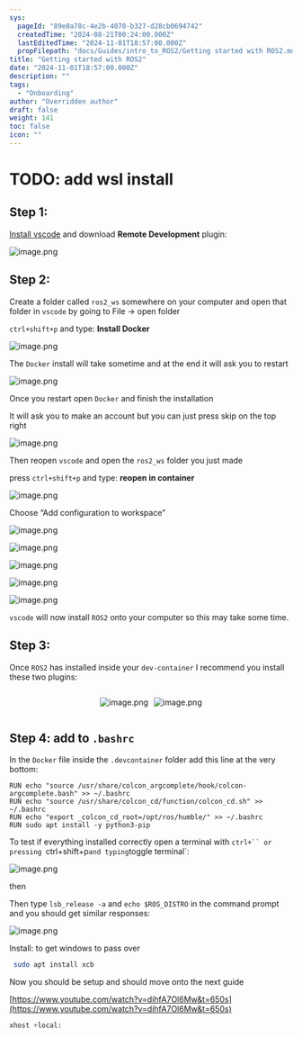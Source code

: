 ```yaml
---
sys:
  pageId: "89e0a78c-4e2b-4070-b327-d28cb0694742"
  createdTime: "2024-08-21T00:24:00.000Z"
  lastEditedTime: "2024-11-01T18:57:00.000Z"
  propFilepath: "docs/Guides/intro_to_ROS2/Getting started with ROS2.md"
title: "Getting started with ROS2"
date: "2024-11-01T18:57:00.000Z"
description: ""
tags:
  - "Onboarding"
author: "Overridden author"
draft: false
weight: 141
toc: false
icon: ""
---
```


# TODO: add wsl install

## Step 1:

[Install vscode](https://code.visualstudio.com/download) and download **Remote Development** plugin:

![image.png](https://prod-files-secure.s3.us-west-2.amazonaws.com/d518164a-d88e-44d1-a4ee-3adb3bd8bce0/efb52993-1881-4a40-b95e-6f020334f022/image.png?X-Amz-Algorithm=AWS4-HMAC-SHA256&X-Amz-Content-Sha256=UNSIGNED-PAYLOAD&X-Amz-Credential=ASIAZI2LB4665LYWJGEE%2F20250414%2Fus-west-2%2Fs3%2Faws4_request&X-Amz-Date=20250414T050942Z&X-Amz-Expires=3600&X-Amz-Security-Token=IQoJb3JpZ2luX2VjEIX%2F%2F%2F%2F%2F%2F%2F%2F%2F%2FwEaCXVzLXdlc3QtMiJGMEQCIGexmO2Vp45FHrjKJ0EX1kf6gNccxTdyaAPpgh238pUnAiBvgC8TzKFIWO0Ny6VdKKrG1FeZHDkHXS3r9WK9Ld7jfSqIBAj%2B%2F%2F%2F%2F%2F%2F%2F%2F%2F%2F8BEAAaDDYzNzQyMzE4MzgwNSIMUBQ14r459imLgMHmKtwDuZ4W23F%2BJz5%2FDAUyMXXHCMOqSBVkVRHpETs6nXH%2FMP1H6uPWiUNP%2FRpZdV81Rx%2B59MrvxxfzSe2c8lGXqWlBmH8lbmScYDozQ0JbLpThOGI%2Ff4Fl2xpYswf9xwQyyptFjhj4apbJrM4oFUJMntWSXsvTrWcur2NZ7sRFEXGODLh%2BJfgzlmMGIgWsHpAgzzpF3V%2FIwU9%2Bf5WZSa3ZBSIvQXjVaneaPfzGWEz%2Fj8RvveoQLf8poCZF9aVhRkZsQ7OeNdRAEFZeCcdRXHVLpGEGGTpnbq6q0OocZQB%2F%2B45XevKaxt0EOQhaGVkLzxFf4%2BA6ntDmqE9DgVrGTBbDOaLe2Yc2lqHtfy4BznCO6WPyVwibkEnLoXEhe0ddtZyMOPQv8ItmA%2BFrZLRoLrRfuCQ5fsHnn69NYRD6QPZck0GxgZ4PpLdQ64PiOFYBW0G%2F%2BDIZX62CO38ZvoHoVsGuEFjTxmem6EUNppPykgU24EozGMIu59epRg20sGv2NoqEFN0NsJJULxWFEFkfFiVJ4vDsWzGfGTN5lCyHOkflUdB8Jyni8zDDMNZoceX6%2BudHFL2s9VkXzX9i%2B2n9oWCxqRZeL55jSbXpAbLLLcDZlwrisr%2BgWcjPjeoeBc26dUQwg7DyvwY6pgGLTBJCixx82%2ByddWl2KLgmH7XhcxXwXoc3IFB0IMIyb4vvLBmj3hQh9XA%2BzaO5CTIg9YNA9w3n9SFydEWYJztGYJQLDQsY4ncwpffi0%2BNfUy0rhKSUx9idr3iV0IPkV5jg3VA8T8yevPDHnRwU6SB3fe901RrRQhESkfokJcD5OzzAj4RLYwC7cw0uwI71EY9FLOsigLMiIXnztB5zFNn6rR4fjtFd&X-Amz-Signature=d6ff3d0df6e5ba3d63c848b12ae25ccb2374cea35f7232be67878376c5aa22a2&X-Amz-SignedHeaders=host&x-id=GetObject)

## Step 2:

Create a folder called `ros2_ws` somewhere on your computer and open that folder in `vscode` by going to File → open folder 

`ctrl+shift+p` and type: **Install Docker**

![image.png](https://prod-files-secure.s3.us-west-2.amazonaws.com/d518164a-d88e-44d1-a4ee-3adb3bd8bce0/2269dc0e-1cd5-47ff-bceb-c04ad9b2eab0/image.png?X-Amz-Algorithm=AWS4-HMAC-SHA256&X-Amz-Content-Sha256=UNSIGNED-PAYLOAD&X-Amz-Credential=ASIAZI2LB4665LYWJGEE%2F20250414%2Fus-west-2%2Fs3%2Faws4_request&X-Amz-Date=20250414T050942Z&X-Amz-Expires=3600&X-Amz-Security-Token=IQoJb3JpZ2luX2VjEIX%2F%2F%2F%2F%2F%2F%2F%2F%2F%2FwEaCXVzLXdlc3QtMiJGMEQCIGexmO2Vp45FHrjKJ0EX1kf6gNccxTdyaAPpgh238pUnAiBvgC8TzKFIWO0Ny6VdKKrG1FeZHDkHXS3r9WK9Ld7jfSqIBAj%2B%2F%2F%2F%2F%2F%2F%2F%2F%2F%2F8BEAAaDDYzNzQyMzE4MzgwNSIMUBQ14r459imLgMHmKtwDuZ4W23F%2BJz5%2FDAUyMXXHCMOqSBVkVRHpETs6nXH%2FMP1H6uPWiUNP%2FRpZdV81Rx%2B59MrvxxfzSe2c8lGXqWlBmH8lbmScYDozQ0JbLpThOGI%2Ff4Fl2xpYswf9xwQyyptFjhj4apbJrM4oFUJMntWSXsvTrWcur2NZ7sRFEXGODLh%2BJfgzlmMGIgWsHpAgzzpF3V%2FIwU9%2Bf5WZSa3ZBSIvQXjVaneaPfzGWEz%2Fj8RvveoQLf8poCZF9aVhRkZsQ7OeNdRAEFZeCcdRXHVLpGEGGTpnbq6q0OocZQB%2F%2B45XevKaxt0EOQhaGVkLzxFf4%2BA6ntDmqE9DgVrGTBbDOaLe2Yc2lqHtfy4BznCO6WPyVwibkEnLoXEhe0ddtZyMOPQv8ItmA%2BFrZLRoLrRfuCQ5fsHnn69NYRD6QPZck0GxgZ4PpLdQ64PiOFYBW0G%2F%2BDIZX62CO38ZvoHoVsGuEFjTxmem6EUNppPykgU24EozGMIu59epRg20sGv2NoqEFN0NsJJULxWFEFkfFiVJ4vDsWzGfGTN5lCyHOkflUdB8Jyni8zDDMNZoceX6%2BudHFL2s9VkXzX9i%2B2n9oWCxqRZeL55jSbXpAbLLLcDZlwrisr%2BgWcjPjeoeBc26dUQwg7DyvwY6pgGLTBJCixx82%2ByddWl2KLgmH7XhcxXwXoc3IFB0IMIyb4vvLBmj3hQh9XA%2BzaO5CTIg9YNA9w3n9SFydEWYJztGYJQLDQsY4ncwpffi0%2BNfUy0rhKSUx9idr3iV0IPkV5jg3VA8T8yevPDHnRwU6SB3fe901RrRQhESkfokJcD5OzzAj4RLYwC7cw0uwI71EY9FLOsigLMiIXnztB5zFNn6rR4fjtFd&X-Amz-Signature=e5cf47a7802370017c09a612543662b6ba6bb2d2ebd57f5de2b0ccc82104cad6&X-Amz-SignedHeaders=host&x-id=GetObject)

The `Docker` install will take sometime and at the end it will ask you to restart

![image.png](https://prod-files-secure.s3.us-west-2.amazonaws.com/d518164a-d88e-44d1-a4ee-3adb3bd8bce0/ed233f78-be33-4b1f-b89c-9c346c0e961e/image.png?X-Amz-Algorithm=AWS4-HMAC-SHA256&X-Amz-Content-Sha256=UNSIGNED-PAYLOAD&X-Amz-Credential=ASIAZI2LB4665LYWJGEE%2F20250414%2Fus-west-2%2Fs3%2Faws4_request&X-Amz-Date=20250414T050942Z&X-Amz-Expires=3600&X-Amz-Security-Token=IQoJb3JpZ2luX2VjEIX%2F%2F%2F%2F%2F%2F%2F%2F%2F%2FwEaCXVzLXdlc3QtMiJGMEQCIGexmO2Vp45FHrjKJ0EX1kf6gNccxTdyaAPpgh238pUnAiBvgC8TzKFIWO0Ny6VdKKrG1FeZHDkHXS3r9WK9Ld7jfSqIBAj%2B%2F%2F%2F%2F%2F%2F%2F%2F%2F%2F8BEAAaDDYzNzQyMzE4MzgwNSIMUBQ14r459imLgMHmKtwDuZ4W23F%2BJz5%2FDAUyMXXHCMOqSBVkVRHpETs6nXH%2FMP1H6uPWiUNP%2FRpZdV81Rx%2B59MrvxxfzSe2c8lGXqWlBmH8lbmScYDozQ0JbLpThOGI%2Ff4Fl2xpYswf9xwQyyptFjhj4apbJrM4oFUJMntWSXsvTrWcur2NZ7sRFEXGODLh%2BJfgzlmMGIgWsHpAgzzpF3V%2FIwU9%2Bf5WZSa3ZBSIvQXjVaneaPfzGWEz%2Fj8RvveoQLf8poCZF9aVhRkZsQ7OeNdRAEFZeCcdRXHVLpGEGGTpnbq6q0OocZQB%2F%2B45XevKaxt0EOQhaGVkLzxFf4%2BA6ntDmqE9DgVrGTBbDOaLe2Yc2lqHtfy4BznCO6WPyVwibkEnLoXEhe0ddtZyMOPQv8ItmA%2BFrZLRoLrRfuCQ5fsHnn69NYRD6QPZck0GxgZ4PpLdQ64PiOFYBW0G%2F%2BDIZX62CO38ZvoHoVsGuEFjTxmem6EUNppPykgU24EozGMIu59epRg20sGv2NoqEFN0NsJJULxWFEFkfFiVJ4vDsWzGfGTN5lCyHOkflUdB8Jyni8zDDMNZoceX6%2BudHFL2s9VkXzX9i%2B2n9oWCxqRZeL55jSbXpAbLLLcDZlwrisr%2BgWcjPjeoeBc26dUQwg7DyvwY6pgGLTBJCixx82%2ByddWl2KLgmH7XhcxXwXoc3IFB0IMIyb4vvLBmj3hQh9XA%2BzaO5CTIg9YNA9w3n9SFydEWYJztGYJQLDQsY4ncwpffi0%2BNfUy0rhKSUx9idr3iV0IPkV5jg3VA8T8yevPDHnRwU6SB3fe901RrRQhESkfokJcD5OzzAj4RLYwC7cw0uwI71EY9FLOsigLMiIXnztB5zFNn6rR4fjtFd&X-Amz-Signature=c4051469a51b8e534ccd777472766abe615f2e15ad2e7b942e80c9e6faf4d1a8&X-Amz-SignedHeaders=host&x-id=GetObject)

Once you restart open `Docker` and finish the installation

It will ask you to make an account but you can just press skip on the top right

![image.png](https://prod-files-secure.s3.us-west-2.amazonaws.com/d518164a-d88e-44d1-a4ee-3adb3bd8bce0/21010ad9-1659-4fd9-9f59-9932a09b2a3d/image.png?X-Amz-Algorithm=AWS4-HMAC-SHA256&X-Amz-Content-Sha256=UNSIGNED-PAYLOAD&X-Amz-Credential=ASIAZI2LB4665LYWJGEE%2F20250414%2Fus-west-2%2Fs3%2Faws4_request&X-Amz-Date=20250414T050942Z&X-Amz-Expires=3600&X-Amz-Security-Token=IQoJb3JpZ2luX2VjEIX%2F%2F%2F%2F%2F%2F%2F%2F%2F%2FwEaCXVzLXdlc3QtMiJGMEQCIGexmO2Vp45FHrjKJ0EX1kf6gNccxTdyaAPpgh238pUnAiBvgC8TzKFIWO0Ny6VdKKrG1FeZHDkHXS3r9WK9Ld7jfSqIBAj%2B%2F%2F%2F%2F%2F%2F%2F%2F%2F%2F8BEAAaDDYzNzQyMzE4MzgwNSIMUBQ14r459imLgMHmKtwDuZ4W23F%2BJz5%2FDAUyMXXHCMOqSBVkVRHpETs6nXH%2FMP1H6uPWiUNP%2FRpZdV81Rx%2B59MrvxxfzSe2c8lGXqWlBmH8lbmScYDozQ0JbLpThOGI%2Ff4Fl2xpYswf9xwQyyptFjhj4apbJrM4oFUJMntWSXsvTrWcur2NZ7sRFEXGODLh%2BJfgzlmMGIgWsHpAgzzpF3V%2FIwU9%2Bf5WZSa3ZBSIvQXjVaneaPfzGWEz%2Fj8RvveoQLf8poCZF9aVhRkZsQ7OeNdRAEFZeCcdRXHVLpGEGGTpnbq6q0OocZQB%2F%2B45XevKaxt0EOQhaGVkLzxFf4%2BA6ntDmqE9DgVrGTBbDOaLe2Yc2lqHtfy4BznCO6WPyVwibkEnLoXEhe0ddtZyMOPQv8ItmA%2BFrZLRoLrRfuCQ5fsHnn69NYRD6QPZck0GxgZ4PpLdQ64PiOFYBW0G%2F%2BDIZX62CO38ZvoHoVsGuEFjTxmem6EUNppPykgU24EozGMIu59epRg20sGv2NoqEFN0NsJJULxWFEFkfFiVJ4vDsWzGfGTN5lCyHOkflUdB8Jyni8zDDMNZoceX6%2BudHFL2s9VkXzX9i%2B2n9oWCxqRZeL55jSbXpAbLLLcDZlwrisr%2BgWcjPjeoeBc26dUQwg7DyvwY6pgGLTBJCixx82%2ByddWl2KLgmH7XhcxXwXoc3IFB0IMIyb4vvLBmj3hQh9XA%2BzaO5CTIg9YNA9w3n9SFydEWYJztGYJQLDQsY4ncwpffi0%2BNfUy0rhKSUx9idr3iV0IPkV5jg3VA8T8yevPDHnRwU6SB3fe901RrRQhESkfokJcD5OzzAj4RLYwC7cw0uwI71EY9FLOsigLMiIXnztB5zFNn6rR4fjtFd&X-Amz-Signature=69c519d7faf6e79ebb63f0630a1e39d5a2699528cf4b4a6266a43d30db1a0a9d&X-Amz-SignedHeaders=host&x-id=GetObject)

Then reopen `vscode` and open the `ros2_ws` folder you just made

press `ctrl+shift+p` and type: **reopen in container**

![image.png](https://prod-files-secure.s3.us-west-2.amazonaws.com/d518164a-d88e-44d1-a4ee-3adb3bd8bce0/4e93b8c2-41ad-488c-8095-c74205196118/image.png?X-Amz-Algorithm=AWS4-HMAC-SHA256&X-Amz-Content-Sha256=UNSIGNED-PAYLOAD&X-Amz-Credential=ASIAZI2LB4665LYWJGEE%2F20250414%2Fus-west-2%2Fs3%2Faws4_request&X-Amz-Date=20250414T050942Z&X-Amz-Expires=3600&X-Amz-Security-Token=IQoJb3JpZ2luX2VjEIX%2F%2F%2F%2F%2F%2F%2F%2F%2F%2FwEaCXVzLXdlc3QtMiJGMEQCIGexmO2Vp45FHrjKJ0EX1kf6gNccxTdyaAPpgh238pUnAiBvgC8TzKFIWO0Ny6VdKKrG1FeZHDkHXS3r9WK9Ld7jfSqIBAj%2B%2F%2F%2F%2F%2F%2F%2F%2F%2F%2F8BEAAaDDYzNzQyMzE4MzgwNSIMUBQ14r459imLgMHmKtwDuZ4W23F%2BJz5%2FDAUyMXXHCMOqSBVkVRHpETs6nXH%2FMP1H6uPWiUNP%2FRpZdV81Rx%2B59MrvxxfzSe2c8lGXqWlBmH8lbmScYDozQ0JbLpThOGI%2Ff4Fl2xpYswf9xwQyyptFjhj4apbJrM4oFUJMntWSXsvTrWcur2NZ7sRFEXGODLh%2BJfgzlmMGIgWsHpAgzzpF3V%2FIwU9%2Bf5WZSa3ZBSIvQXjVaneaPfzGWEz%2Fj8RvveoQLf8poCZF9aVhRkZsQ7OeNdRAEFZeCcdRXHVLpGEGGTpnbq6q0OocZQB%2F%2B45XevKaxt0EOQhaGVkLzxFf4%2BA6ntDmqE9DgVrGTBbDOaLe2Yc2lqHtfy4BznCO6WPyVwibkEnLoXEhe0ddtZyMOPQv8ItmA%2BFrZLRoLrRfuCQ5fsHnn69NYRD6QPZck0GxgZ4PpLdQ64PiOFYBW0G%2F%2BDIZX62CO38ZvoHoVsGuEFjTxmem6EUNppPykgU24EozGMIu59epRg20sGv2NoqEFN0NsJJULxWFEFkfFiVJ4vDsWzGfGTN5lCyHOkflUdB8Jyni8zDDMNZoceX6%2BudHFL2s9VkXzX9i%2B2n9oWCxqRZeL55jSbXpAbLLLcDZlwrisr%2BgWcjPjeoeBc26dUQwg7DyvwY6pgGLTBJCixx82%2ByddWl2KLgmH7XhcxXwXoc3IFB0IMIyb4vvLBmj3hQh9XA%2BzaO5CTIg9YNA9w3n9SFydEWYJztGYJQLDQsY4ncwpffi0%2BNfUy0rhKSUx9idr3iV0IPkV5jg3VA8T8yevPDHnRwU6SB3fe901RrRQhESkfokJcD5OzzAj4RLYwC7cw0uwI71EY9FLOsigLMiIXnztB5zFNn6rR4fjtFd&X-Amz-Signature=ff02c5bf300984a3c83552b34ed1065af589ee903539e60941cbddfe1a5d8c65&X-Amz-SignedHeaders=host&x-id=GetObject)

Choose “Add configuration to workspace”

![image.png](https://prod-files-secure.s3.us-west-2.amazonaws.com/d518164a-d88e-44d1-a4ee-3adb3bd8bce0/9560b282-5060-4989-ba37-97e7b2c22476/image.png?X-Amz-Algorithm=AWS4-HMAC-SHA256&X-Amz-Content-Sha256=UNSIGNED-PAYLOAD&X-Amz-Credential=ASIAZI2LB4665LYWJGEE%2F20250414%2Fus-west-2%2Fs3%2Faws4_request&X-Amz-Date=20250414T050942Z&X-Amz-Expires=3600&X-Amz-Security-Token=IQoJb3JpZ2luX2VjEIX%2F%2F%2F%2F%2F%2F%2F%2F%2F%2FwEaCXVzLXdlc3QtMiJGMEQCIGexmO2Vp45FHrjKJ0EX1kf6gNccxTdyaAPpgh238pUnAiBvgC8TzKFIWO0Ny6VdKKrG1FeZHDkHXS3r9WK9Ld7jfSqIBAj%2B%2F%2F%2F%2F%2F%2F%2F%2F%2F%2F8BEAAaDDYzNzQyMzE4MzgwNSIMUBQ14r459imLgMHmKtwDuZ4W23F%2BJz5%2FDAUyMXXHCMOqSBVkVRHpETs6nXH%2FMP1H6uPWiUNP%2FRpZdV81Rx%2B59MrvxxfzSe2c8lGXqWlBmH8lbmScYDozQ0JbLpThOGI%2Ff4Fl2xpYswf9xwQyyptFjhj4apbJrM4oFUJMntWSXsvTrWcur2NZ7sRFEXGODLh%2BJfgzlmMGIgWsHpAgzzpF3V%2FIwU9%2Bf5WZSa3ZBSIvQXjVaneaPfzGWEz%2Fj8RvveoQLf8poCZF9aVhRkZsQ7OeNdRAEFZeCcdRXHVLpGEGGTpnbq6q0OocZQB%2F%2B45XevKaxt0EOQhaGVkLzxFf4%2BA6ntDmqE9DgVrGTBbDOaLe2Yc2lqHtfy4BznCO6WPyVwibkEnLoXEhe0ddtZyMOPQv8ItmA%2BFrZLRoLrRfuCQ5fsHnn69NYRD6QPZck0GxgZ4PpLdQ64PiOFYBW0G%2F%2BDIZX62CO38ZvoHoVsGuEFjTxmem6EUNppPykgU24EozGMIu59epRg20sGv2NoqEFN0NsJJULxWFEFkfFiVJ4vDsWzGfGTN5lCyHOkflUdB8Jyni8zDDMNZoceX6%2BudHFL2s9VkXzX9i%2B2n9oWCxqRZeL55jSbXpAbLLLcDZlwrisr%2BgWcjPjeoeBc26dUQwg7DyvwY6pgGLTBJCixx82%2ByddWl2KLgmH7XhcxXwXoc3IFB0IMIyb4vvLBmj3hQh9XA%2BzaO5CTIg9YNA9w3n9SFydEWYJztGYJQLDQsY4ncwpffi0%2BNfUy0rhKSUx9idr3iV0IPkV5jg3VA8T8yevPDHnRwU6SB3fe901RrRQhESkfokJcD5OzzAj4RLYwC7cw0uwI71EY9FLOsigLMiIXnztB5zFNn6rR4fjtFd&X-Amz-Signature=1335ae28c7f080e120e209f72a326bf3e2f9002eacc7b3ee5be62b1daf94def6&X-Amz-SignedHeaders=host&x-id=GetObject)

![image.png](https://prod-files-secure.s3.us-west-2.amazonaws.com/d518164a-d88e-44d1-a4ee-3adb3bd8bce0/2ee63f81-886b-48e8-a553-dc6e5eac99e4/image.png?X-Amz-Algorithm=AWS4-HMAC-SHA256&X-Amz-Content-Sha256=UNSIGNED-PAYLOAD&X-Amz-Credential=ASIAZI2LB4665LYWJGEE%2F20250414%2Fus-west-2%2Fs3%2Faws4_request&X-Amz-Date=20250414T050942Z&X-Amz-Expires=3600&X-Amz-Security-Token=IQoJb3JpZ2luX2VjEIX%2F%2F%2F%2F%2F%2F%2F%2F%2F%2FwEaCXVzLXdlc3QtMiJGMEQCIGexmO2Vp45FHrjKJ0EX1kf6gNccxTdyaAPpgh238pUnAiBvgC8TzKFIWO0Ny6VdKKrG1FeZHDkHXS3r9WK9Ld7jfSqIBAj%2B%2F%2F%2F%2F%2F%2F%2F%2F%2F%2F8BEAAaDDYzNzQyMzE4MzgwNSIMUBQ14r459imLgMHmKtwDuZ4W23F%2BJz5%2FDAUyMXXHCMOqSBVkVRHpETs6nXH%2FMP1H6uPWiUNP%2FRpZdV81Rx%2B59MrvxxfzSe2c8lGXqWlBmH8lbmScYDozQ0JbLpThOGI%2Ff4Fl2xpYswf9xwQyyptFjhj4apbJrM4oFUJMntWSXsvTrWcur2NZ7sRFEXGODLh%2BJfgzlmMGIgWsHpAgzzpF3V%2FIwU9%2Bf5WZSa3ZBSIvQXjVaneaPfzGWEz%2Fj8RvveoQLf8poCZF9aVhRkZsQ7OeNdRAEFZeCcdRXHVLpGEGGTpnbq6q0OocZQB%2F%2B45XevKaxt0EOQhaGVkLzxFf4%2BA6ntDmqE9DgVrGTBbDOaLe2Yc2lqHtfy4BznCO6WPyVwibkEnLoXEhe0ddtZyMOPQv8ItmA%2BFrZLRoLrRfuCQ5fsHnn69NYRD6QPZck0GxgZ4PpLdQ64PiOFYBW0G%2F%2BDIZX62CO38ZvoHoVsGuEFjTxmem6EUNppPykgU24EozGMIu59epRg20sGv2NoqEFN0NsJJULxWFEFkfFiVJ4vDsWzGfGTN5lCyHOkflUdB8Jyni8zDDMNZoceX6%2BudHFL2s9VkXzX9i%2B2n9oWCxqRZeL55jSbXpAbLLLcDZlwrisr%2BgWcjPjeoeBc26dUQwg7DyvwY6pgGLTBJCixx82%2ByddWl2KLgmH7XhcxXwXoc3IFB0IMIyb4vvLBmj3hQh9XA%2BzaO5CTIg9YNA9w3n9SFydEWYJztGYJQLDQsY4ncwpffi0%2BNfUy0rhKSUx9idr3iV0IPkV5jg3VA8T8yevPDHnRwU6SB3fe901RrRQhESkfokJcD5OzzAj4RLYwC7cw0uwI71EY9FLOsigLMiIXnztB5zFNn6rR4fjtFd&X-Amz-Signature=a1bb6e278c67a7fba486a3b261df2468b84ade086d19a3a37982f0a8cc787dff&X-Amz-SignedHeaders=host&x-id=GetObject)

![image.png](https://prod-files-secure.s3.us-west-2.amazonaws.com/d518164a-d88e-44d1-a4ee-3adb3bd8bce0/ae1580b2-b048-407e-aed9-b584224a7a04/image.png?X-Amz-Algorithm=AWS4-HMAC-SHA256&X-Amz-Content-Sha256=UNSIGNED-PAYLOAD&X-Amz-Credential=ASIAZI2LB4665LYWJGEE%2F20250414%2Fus-west-2%2Fs3%2Faws4_request&X-Amz-Date=20250414T050942Z&X-Amz-Expires=3600&X-Amz-Security-Token=IQoJb3JpZ2luX2VjEIX%2F%2F%2F%2F%2F%2F%2F%2F%2F%2FwEaCXVzLXdlc3QtMiJGMEQCIGexmO2Vp45FHrjKJ0EX1kf6gNccxTdyaAPpgh238pUnAiBvgC8TzKFIWO0Ny6VdKKrG1FeZHDkHXS3r9WK9Ld7jfSqIBAj%2B%2F%2F%2F%2F%2F%2F%2F%2F%2F%2F8BEAAaDDYzNzQyMzE4MzgwNSIMUBQ14r459imLgMHmKtwDuZ4W23F%2BJz5%2FDAUyMXXHCMOqSBVkVRHpETs6nXH%2FMP1H6uPWiUNP%2FRpZdV81Rx%2B59MrvxxfzSe2c8lGXqWlBmH8lbmScYDozQ0JbLpThOGI%2Ff4Fl2xpYswf9xwQyyptFjhj4apbJrM4oFUJMntWSXsvTrWcur2NZ7sRFEXGODLh%2BJfgzlmMGIgWsHpAgzzpF3V%2FIwU9%2Bf5WZSa3ZBSIvQXjVaneaPfzGWEz%2Fj8RvveoQLf8poCZF9aVhRkZsQ7OeNdRAEFZeCcdRXHVLpGEGGTpnbq6q0OocZQB%2F%2B45XevKaxt0EOQhaGVkLzxFf4%2BA6ntDmqE9DgVrGTBbDOaLe2Yc2lqHtfy4BznCO6WPyVwibkEnLoXEhe0ddtZyMOPQv8ItmA%2BFrZLRoLrRfuCQ5fsHnn69NYRD6QPZck0GxgZ4PpLdQ64PiOFYBW0G%2F%2BDIZX62CO38ZvoHoVsGuEFjTxmem6EUNppPykgU24EozGMIu59epRg20sGv2NoqEFN0NsJJULxWFEFkfFiVJ4vDsWzGfGTN5lCyHOkflUdB8Jyni8zDDMNZoceX6%2BudHFL2s9VkXzX9i%2B2n9oWCxqRZeL55jSbXpAbLLLcDZlwrisr%2BgWcjPjeoeBc26dUQwg7DyvwY6pgGLTBJCixx82%2ByddWl2KLgmH7XhcxXwXoc3IFB0IMIyb4vvLBmj3hQh9XA%2BzaO5CTIg9YNA9w3n9SFydEWYJztGYJQLDQsY4ncwpffi0%2BNfUy0rhKSUx9idr3iV0IPkV5jg3VA8T8yevPDHnRwU6SB3fe901RrRQhESkfokJcD5OzzAj4RLYwC7cw0uwI71EY9FLOsigLMiIXnztB5zFNn6rR4fjtFd&X-Amz-Signature=120c50af51c4714facb31348f231469c51177ac11ba3b0f47f65ab74a8025439&X-Amz-SignedHeaders=host&x-id=GetObject)

![image.png](https://prod-files-secure.s3.us-west-2.amazonaws.com/d518164a-d88e-44d1-a4ee-3adb3bd8bce0/53255b28-f75e-430f-b9e3-c0ac8577e42b/image.png?X-Amz-Algorithm=AWS4-HMAC-SHA256&X-Amz-Content-Sha256=UNSIGNED-PAYLOAD&X-Amz-Credential=ASIAZI2LB4665LYWJGEE%2F20250414%2Fus-west-2%2Fs3%2Faws4_request&X-Amz-Date=20250414T050942Z&X-Amz-Expires=3600&X-Amz-Security-Token=IQoJb3JpZ2luX2VjEIX%2F%2F%2F%2F%2F%2F%2F%2F%2F%2FwEaCXVzLXdlc3QtMiJGMEQCIGexmO2Vp45FHrjKJ0EX1kf6gNccxTdyaAPpgh238pUnAiBvgC8TzKFIWO0Ny6VdKKrG1FeZHDkHXS3r9WK9Ld7jfSqIBAj%2B%2F%2F%2F%2F%2F%2F%2F%2F%2F%2F8BEAAaDDYzNzQyMzE4MzgwNSIMUBQ14r459imLgMHmKtwDuZ4W23F%2BJz5%2FDAUyMXXHCMOqSBVkVRHpETs6nXH%2FMP1H6uPWiUNP%2FRpZdV81Rx%2B59MrvxxfzSe2c8lGXqWlBmH8lbmScYDozQ0JbLpThOGI%2Ff4Fl2xpYswf9xwQyyptFjhj4apbJrM4oFUJMntWSXsvTrWcur2NZ7sRFEXGODLh%2BJfgzlmMGIgWsHpAgzzpF3V%2FIwU9%2Bf5WZSa3ZBSIvQXjVaneaPfzGWEz%2Fj8RvveoQLf8poCZF9aVhRkZsQ7OeNdRAEFZeCcdRXHVLpGEGGTpnbq6q0OocZQB%2F%2B45XevKaxt0EOQhaGVkLzxFf4%2BA6ntDmqE9DgVrGTBbDOaLe2Yc2lqHtfy4BznCO6WPyVwibkEnLoXEhe0ddtZyMOPQv8ItmA%2BFrZLRoLrRfuCQ5fsHnn69NYRD6QPZck0GxgZ4PpLdQ64PiOFYBW0G%2F%2BDIZX62CO38ZvoHoVsGuEFjTxmem6EUNppPykgU24EozGMIu59epRg20sGv2NoqEFN0NsJJULxWFEFkfFiVJ4vDsWzGfGTN5lCyHOkflUdB8Jyni8zDDMNZoceX6%2BudHFL2s9VkXzX9i%2B2n9oWCxqRZeL55jSbXpAbLLLcDZlwrisr%2BgWcjPjeoeBc26dUQwg7DyvwY6pgGLTBJCixx82%2ByddWl2KLgmH7XhcxXwXoc3IFB0IMIyb4vvLBmj3hQh9XA%2BzaO5CTIg9YNA9w3n9SFydEWYJztGYJQLDQsY4ncwpffi0%2BNfUy0rhKSUx9idr3iV0IPkV5jg3VA8T8yevPDHnRwU6SB3fe901RrRQhESkfokJcD5OzzAj4RLYwC7cw0uwI71EY9FLOsigLMiIXnztB5zFNn6rR4fjtFd&X-Amz-Signature=7e0f65d1d6350bfeb59afbd2da9603567f79b0d3f72cf7214cb8a9786b02b5ad&X-Amz-SignedHeaders=host&x-id=GetObject)

![image.png](https://prod-files-secure.s3.us-west-2.amazonaws.com/d518164a-d88e-44d1-a4ee-3adb3bd8bce0/7c562767-5af9-4ffb-97d1-327bcdf4ee00/image.png?X-Amz-Algorithm=AWS4-HMAC-SHA256&X-Amz-Content-Sha256=UNSIGNED-PAYLOAD&X-Amz-Credential=ASIAZI2LB4665LYWJGEE%2F20250414%2Fus-west-2%2Fs3%2Faws4_request&X-Amz-Date=20250414T050942Z&X-Amz-Expires=3600&X-Amz-Security-Token=IQoJb3JpZ2luX2VjEIX%2F%2F%2F%2F%2F%2F%2F%2F%2F%2FwEaCXVzLXdlc3QtMiJGMEQCIGexmO2Vp45FHrjKJ0EX1kf6gNccxTdyaAPpgh238pUnAiBvgC8TzKFIWO0Ny6VdKKrG1FeZHDkHXS3r9WK9Ld7jfSqIBAj%2B%2F%2F%2F%2F%2F%2F%2F%2F%2F%2F8BEAAaDDYzNzQyMzE4MzgwNSIMUBQ14r459imLgMHmKtwDuZ4W23F%2BJz5%2FDAUyMXXHCMOqSBVkVRHpETs6nXH%2FMP1H6uPWiUNP%2FRpZdV81Rx%2B59MrvxxfzSe2c8lGXqWlBmH8lbmScYDozQ0JbLpThOGI%2Ff4Fl2xpYswf9xwQyyptFjhj4apbJrM4oFUJMntWSXsvTrWcur2NZ7sRFEXGODLh%2BJfgzlmMGIgWsHpAgzzpF3V%2FIwU9%2Bf5WZSa3ZBSIvQXjVaneaPfzGWEz%2Fj8RvveoQLf8poCZF9aVhRkZsQ7OeNdRAEFZeCcdRXHVLpGEGGTpnbq6q0OocZQB%2F%2B45XevKaxt0EOQhaGVkLzxFf4%2BA6ntDmqE9DgVrGTBbDOaLe2Yc2lqHtfy4BznCO6WPyVwibkEnLoXEhe0ddtZyMOPQv8ItmA%2BFrZLRoLrRfuCQ5fsHnn69NYRD6QPZck0GxgZ4PpLdQ64PiOFYBW0G%2F%2BDIZX62CO38ZvoHoVsGuEFjTxmem6EUNppPykgU24EozGMIu59epRg20sGv2NoqEFN0NsJJULxWFEFkfFiVJ4vDsWzGfGTN5lCyHOkflUdB8Jyni8zDDMNZoceX6%2BudHFL2s9VkXzX9i%2B2n9oWCxqRZeL55jSbXpAbLLLcDZlwrisr%2BgWcjPjeoeBc26dUQwg7DyvwY6pgGLTBJCixx82%2ByddWl2KLgmH7XhcxXwXoc3IFB0IMIyb4vvLBmj3hQh9XA%2BzaO5CTIg9YNA9w3n9SFydEWYJztGYJQLDQsY4ncwpffi0%2BNfUy0rhKSUx9idr3iV0IPkV5jg3VA8T8yevPDHnRwU6SB3fe901RrRQhESkfokJcD5OzzAj4RLYwC7cw0uwI71EY9FLOsigLMiIXnztB5zFNn6rR4fjtFd&X-Amz-Signature=468cb55afde33cb7583dea47bf39ba1c552a24bb86e5092506e6bc47b5d98b7e&X-Amz-SignedHeaders=host&x-id=GetObject)

`vscode` will now install `ROS2` onto your computer so this may take some time.

## Step 3:

Once `ROS2` has installed inside your `dev-container` I recommend you install these two plugins:

<div style="display: flex;flex-direction: row; column-gap:10px; max-width: 630px;justify-content: center;">
<div>

![image.png](https://prod-files-secure.s3.us-west-2.amazonaws.com/d518164a-d88e-44d1-a4ee-3adb3bd8bce0/3fc3d550-5a54-4ba1-ba6b-faa01cdb7369/image.png?X-Amz-Algorithm=AWS4-HMAC-SHA256&X-Amz-Content-Sha256=UNSIGNED-PAYLOAD&X-Amz-Credential=ASIAZI2LB466U5WX5JBN%2F20250414%2Fus-west-2%2Fs3%2Faws4_request&X-Amz-Date=20250414T050945Z&X-Amz-Expires=3600&X-Amz-Security-Token=IQoJb3JpZ2luX2VjEIX%2F%2F%2F%2F%2F%2F%2F%2F%2F%2FwEaCXVzLXdlc3QtMiJIMEYCIQDxlS%2BDcnF%2Fx41aMtdYRKDpMhl9BtbZW40XX0SotQQUFwIhAJk9VwxGBlqKJ%2B4uvcXATHoBz20fGJqV66RXXVT1BPzeKogECP7%2F%2F%2F%2F%2F%2F%2F%2F%2F%2FwEQABoMNjM3NDIzMTgzODA1IgwLDKUlWgf1xeJ3qk4q3APi99krxZKV1SM3zE5gZwRtHB6pQqM4LOciSt%2Ft0AfxV1ENV3eNn38BaK4I%2FtfjWUCjc%2BIl%2FXa%2Fa%2BAtPab8FHfjiUyPLmdQC9Mj0MoYm3kfcbH7ObWQ4qa5exdzCS5Obm13gcpxNgalSDzSlB8KEJfoFaoJIbvCAzwOH1Xi9SJd4jSttMlVP6%2B35HTuLyKiCHbt0ihXuBTxcS68ijl9Qu1dP2xW%2BOzqBi%2Fv9aVXvZ%2B8JAB4peXnJ552QVcpDbr3ZSMUZ7q7%2BH6Y7KTogygti8vaRZQhQ%2FvAhZQUfkUcBjetP6TUgNaboHTUxMZetVden2xdkyHMgqCqL%2FhD7lLGw%2F%2FqwCvGyHcF7LLsu0LZyqYQWJ%2FmcOy7cnjjqPRzL%2BmIHPA84styaODuyq4GmfVFt0cIfqA5Ijsy9vh7ZPk5%2FraweFu0Z7slr8QE6zrU2F00AGnFpg%2BycpqhLNrXspRdBHaiYqmRVNjr0MAYVcD%2Btk0smlozlSoZ5JnfCiyTNJ2Rwz%2BBE0C6tNJzbZ8D8SZJ6uPol9MvMjRmm1XhptqotjIniRr%2F3wjrwpsNdnZK%2BbK1EA56jMpfWw6Hve1Ju8s4c%2Bhe0zxkqTf0r936zTKvSwkkCiKb1xebeDCtgy2ZPjCHr%2FK%2FBjqkAWmabK8nMVQuXUOMWU5MYU6dIUuKl8mpycO5EQUa%2F0HNuxJ%2BhxPkAS3DfiZzeOVbw6K%2B%2FDNQWIolA4yAIP0WHDQQ3xwycFd9Foct5VzGjPrnLuAJUYayI3jNEhx2cKIC14IeVUDu5OZJeXQy4VT9OvMZca3nlVwFpjjFrbtTs8ihfBokgcGBmF4A0FYlXRnVMVnIxKCMAtogUwEljkmNXtIXYmd8&X-Amz-Signature=3410b0d521722778652ba5927882152dcbf9f60ce87b103d0f768b31c0da05cc&X-Amz-SignedHeaders=host&x-id=GetObject)

</div>
<div>

![image.png](https://prod-files-secure.s3.us-west-2.amazonaws.com/d518164a-d88e-44d1-a4ee-3adb3bd8bce0/d994cc66-13c2-4093-a5a3-f84cf4601a82/image.png?X-Amz-Algorithm=AWS4-HMAC-SHA256&X-Amz-Content-Sha256=UNSIGNED-PAYLOAD&X-Amz-Credential=ASIAZI2LB4666FRF5JZN%2F20250414%2Fus-west-2%2Fs3%2Faws4_request&X-Amz-Date=20250414T050945Z&X-Amz-Expires=3600&X-Amz-Security-Token=IQoJb3JpZ2luX2VjEIX%2F%2F%2F%2F%2F%2F%2F%2F%2F%2FwEaCXVzLXdlc3QtMiJHMEUCIQCdhkeLQ1eCxCiwkU0fOZxtomcu2MtJ%2F%2F0BZQgankMoBQIgbJi7RwYj%2FFUQfnjIURQI2SnLUdWoCcWPr1LK0pvhNpAqiAQI%2Fv%2F%2F%2F%2F%2F%2F%2F%2F%2F%2FARAAGgw2Mzc0MjMxODM4MDUiDJwHnPWrUJ2%2BCOS1fCrcAy0hxxtf0UKB1UU3q3cfaKu3l44RtyJUXFRVb%2FVWQdSZfcHXn9vgTfrSZDE9JPsFzjswP3nh%2FCs1KGYSYL3%2Ff1d3T8WkCzIk5YB4EWayrGKmdWvNc9EX3r0Sr748XZb1GNc5HCvz12Ay1fP%2B%2Fps4G8LTlmucWaU9Kgh98Z%2Bqzl5q2vyOWpH%2BQmxgfbVfILrSNBJulP4cqYFIMmKRlMktrqnJaCLu7dRGnBRsvwWvm3kCMXJsI6x1QZBaCVwVKSN%2FHd2kh39bDG0xormFZOJ8OY%2BqMS3Km4rt4M1VP4OKz0i7oCJl58vUytCB16VsFKNir6sTFFkgnNyaV7fVb7gGTyg29WRj0uRCjxAL8PnWpo82clChUWc2%2B0%2F6vrG9Mp5Nbxi%2FIZ3YyJdB20wToWAKbZHaCILHsU0wlEnaAQrO0%2FEBGZ79NsUlMghdhdotRpI6losFqm1RCxfJscAK0zjZWA99r0UZPwV6TVY5n%2FpqZJVk%2FMYlnZ%2BdeTJbWau3wLkWWbUTT2dPNah0kDqMwABTVr4G1hhoNj8ex0tjfJ5nGYPWn4zlbyVW%2B%2FoWeL1dZ7yywUqnO5sU0lK2uxQNIhznE2%2BbSJJu%2FQvaz%2FPRXyTt0xJWV4a8%2B8Po2QVG3ncsMM2v8r8GOqUBZQBmkE2ul0Yga49O0frR2DDBMqt%2B80Hetv26GKHLQ2Dq9A%2FYjQau6EsapJPLfpGmdn5t7Z62gU%2BTLINmB5ZCHfkHIKKHDAw8FYGrKzelMzEDs7Sg8hdoiNWppth4WR9e9%2Bb4O14bLhWI4x4j%2FJpauHr2EOL2SS67GfKN9XIbCfj67JS7d5WL2xDIpJ9EeHYGouWtILguU8IDjglF5D24d5pHcy%2FP&X-Amz-Signature=cfcecb820c85b0475519b1b247ebf0687bddc6b191dfec45a6be5d97bf89d12b&X-Amz-SignedHeaders=host&x-id=GetObject)

</div>
</div>

## Step 4: add to `.bashrc`

In the `Docker` file inside the `.devcontainer` folder add this line at the very bottom: 

```docker
RUN echo "source /usr/share/colcon_argcomplete/hook/colcon-argcomplete.bash" >> ~/.bashrc
RUN echo "source /usr/share/colcon_cd/function/colcon_cd.sh" >> ~/.bashrc
RUN echo "export _colcon_cd_root=/opt/ros/humble/" >> ~/.bashrc
RUN sudo apt install -y python3-pip 
```

To test if everything installed correctly open a terminal with `ctrl+`` or pressing `ctrl+shift+p` and typing `toggle terminal`:

![image.png](https://prod-files-secure.s3.us-west-2.amazonaws.com/d518164a-d88e-44d1-a4ee-3adb3bd8bce0/6a4943d8-b04e-4c02-9a58-775f3384d1a5/image.png?X-Amz-Algorithm=AWS4-HMAC-SHA256&X-Amz-Content-Sha256=UNSIGNED-PAYLOAD&X-Amz-Credential=ASIAZI2LB4665LYWJGEE%2F20250414%2Fus-west-2%2Fs3%2Faws4_request&X-Amz-Date=20250414T050942Z&X-Amz-Expires=3600&X-Amz-Security-Token=IQoJb3JpZ2luX2VjEIX%2F%2F%2F%2F%2F%2F%2F%2F%2F%2FwEaCXVzLXdlc3QtMiJGMEQCIGexmO2Vp45FHrjKJ0EX1kf6gNccxTdyaAPpgh238pUnAiBvgC8TzKFIWO0Ny6VdKKrG1FeZHDkHXS3r9WK9Ld7jfSqIBAj%2B%2F%2F%2F%2F%2F%2F%2F%2F%2F%2F8BEAAaDDYzNzQyMzE4MzgwNSIMUBQ14r459imLgMHmKtwDuZ4W23F%2BJz5%2FDAUyMXXHCMOqSBVkVRHpETs6nXH%2FMP1H6uPWiUNP%2FRpZdV81Rx%2B59MrvxxfzSe2c8lGXqWlBmH8lbmScYDozQ0JbLpThOGI%2Ff4Fl2xpYswf9xwQyyptFjhj4apbJrM4oFUJMntWSXsvTrWcur2NZ7sRFEXGODLh%2BJfgzlmMGIgWsHpAgzzpF3V%2FIwU9%2Bf5WZSa3ZBSIvQXjVaneaPfzGWEz%2Fj8RvveoQLf8poCZF9aVhRkZsQ7OeNdRAEFZeCcdRXHVLpGEGGTpnbq6q0OocZQB%2F%2B45XevKaxt0EOQhaGVkLzxFf4%2BA6ntDmqE9DgVrGTBbDOaLe2Yc2lqHtfy4BznCO6WPyVwibkEnLoXEhe0ddtZyMOPQv8ItmA%2BFrZLRoLrRfuCQ5fsHnn69NYRD6QPZck0GxgZ4PpLdQ64PiOFYBW0G%2F%2BDIZX62CO38ZvoHoVsGuEFjTxmem6EUNppPykgU24EozGMIu59epRg20sGv2NoqEFN0NsJJULxWFEFkfFiVJ4vDsWzGfGTN5lCyHOkflUdB8Jyni8zDDMNZoceX6%2BudHFL2s9VkXzX9i%2B2n9oWCxqRZeL55jSbXpAbLLLcDZlwrisr%2BgWcjPjeoeBc26dUQwg7DyvwY6pgGLTBJCixx82%2ByddWl2KLgmH7XhcxXwXoc3IFB0IMIyb4vvLBmj3hQh9XA%2BzaO5CTIg9YNA9w3n9SFydEWYJztGYJQLDQsY4ncwpffi0%2BNfUy0rhKSUx9idr3iV0IPkV5jg3VA8T8yevPDHnRwU6SB3fe901RrRQhESkfokJcD5OzzAj4RLYwC7cw0uwI71EY9FLOsigLMiIXnztB5zFNn6rR4fjtFd&X-Amz-Signature=28e0de67a30ab68634ef9684b8b836e23ad14a30aa1894831fa67a61551c7095&X-Amz-SignedHeaders=host&x-id=GetObject)

then 

Then type `lsb_release -a` and `echo $ROS_DISTRO` in the command prompt and you should get similar responses:

![image.png](https://prod-files-secure.s3.us-west-2.amazonaws.com/d518164a-d88e-44d1-a4ee-3adb3bd8bce0/3e635dec-a805-4e85-8b9e-d000e5b71a4e/image.png?X-Amz-Algorithm=AWS4-HMAC-SHA256&X-Amz-Content-Sha256=UNSIGNED-PAYLOAD&X-Amz-Credential=ASIAZI2LB4665LYWJGEE%2F20250414%2Fus-west-2%2Fs3%2Faws4_request&X-Amz-Date=20250414T050942Z&X-Amz-Expires=3600&X-Amz-Security-Token=IQoJb3JpZ2luX2VjEIX%2F%2F%2F%2F%2F%2F%2F%2F%2F%2FwEaCXVzLXdlc3QtMiJGMEQCIGexmO2Vp45FHrjKJ0EX1kf6gNccxTdyaAPpgh238pUnAiBvgC8TzKFIWO0Ny6VdKKrG1FeZHDkHXS3r9WK9Ld7jfSqIBAj%2B%2F%2F%2F%2F%2F%2F%2F%2F%2F%2F8BEAAaDDYzNzQyMzE4MzgwNSIMUBQ14r459imLgMHmKtwDuZ4W23F%2BJz5%2FDAUyMXXHCMOqSBVkVRHpETs6nXH%2FMP1H6uPWiUNP%2FRpZdV81Rx%2B59MrvxxfzSe2c8lGXqWlBmH8lbmScYDozQ0JbLpThOGI%2Ff4Fl2xpYswf9xwQyyptFjhj4apbJrM4oFUJMntWSXsvTrWcur2NZ7sRFEXGODLh%2BJfgzlmMGIgWsHpAgzzpF3V%2FIwU9%2Bf5WZSa3ZBSIvQXjVaneaPfzGWEz%2Fj8RvveoQLf8poCZF9aVhRkZsQ7OeNdRAEFZeCcdRXHVLpGEGGTpnbq6q0OocZQB%2F%2B45XevKaxt0EOQhaGVkLzxFf4%2BA6ntDmqE9DgVrGTBbDOaLe2Yc2lqHtfy4BznCO6WPyVwibkEnLoXEhe0ddtZyMOPQv8ItmA%2BFrZLRoLrRfuCQ5fsHnn69NYRD6QPZck0GxgZ4PpLdQ64PiOFYBW0G%2F%2BDIZX62CO38ZvoHoVsGuEFjTxmem6EUNppPykgU24EozGMIu59epRg20sGv2NoqEFN0NsJJULxWFEFkfFiVJ4vDsWzGfGTN5lCyHOkflUdB8Jyni8zDDMNZoceX6%2BudHFL2s9VkXzX9i%2B2n9oWCxqRZeL55jSbXpAbLLLcDZlwrisr%2BgWcjPjeoeBc26dUQwg7DyvwY6pgGLTBJCixx82%2ByddWl2KLgmH7XhcxXwXoc3IFB0IMIyb4vvLBmj3hQh9XA%2BzaO5CTIg9YNA9w3n9SFydEWYJztGYJQLDQsY4ncwpffi0%2BNfUy0rhKSUx9idr3iV0IPkV5jg3VA8T8yevPDHnRwU6SB3fe901RrRQhESkfokJcD5OzzAj4RLYwC7cw0uwI71EY9FLOsigLMiIXnztB5zFNn6rR4fjtFd&X-Amz-Signature=b6a7ab7b78b31e2e56e638c0b90e63a12d671c48415053d297ad117e4da7fe48&X-Amz-SignedHeaders=host&x-id=GetObject)

Install:  to get windows to pass over

```bash
 sudo apt install xcb
```

Now you should be setup and should move onto the next guide 

[https://www.youtube.com/watch?v=dihfA7Ol6Mw&t=650s](https://www.youtube.com/watch?v=dihfA7Ol6Mw&t=650s)

```python
xhost +local:
```
